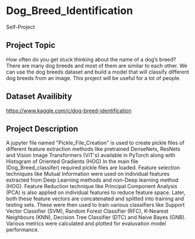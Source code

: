 # Dog_Breed_Identification
Self-Project
## Project Topic
How often do you get stuck thinking about the name of a dog’s breed? There are many dog breeds and most of them are similar to each other. We can use the dog breeds dataset and build a model that will classify different dog breeds from an image. This project will be useful for a lot of people.
## Dataset Availibity
https://www.kaggle.com/c/dog-breed-identification
## Project Description
A jupyter file named "Pickle_File_Creation" is used to create pickle files of different feature extraction methods like pretrained DenseNets, ResNets and Vision Image Transformers (ViT's) available in PyTorch along with Histogram of Oriented Gradients (HOG)
In the main file (Dog_Breed_classifer) required pickle files are loaded. Feature selection techniques like Mutual Information were used on individual features extracted from Deep Learning methods and non-Deep learning method (HOG). Feature Reduction technique like Principal Component Analysis (PCA) is also applied on individual features to reduce feature space.
Later, both these feature vectors are concatenated and splitted into training and testing sets. These were then used to train various classifiers like Support Vector Classifier (SVM), Random Forest Classifier (RFC), K-Nearest Neighbours (KNN), Decision Tree Classifier (DTC) and Naive Bayes (GNB).
Various metrics were calculated and plotted for evaluvation model performance. 
